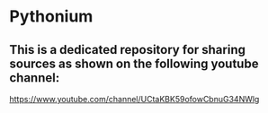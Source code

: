 # Pythonium
## This is a dedicated repository for sharing sources as shown on the following youtube channel:
https://www.youtube.com/channel/UCtaKBK59ofowCbnuG34NWlg
